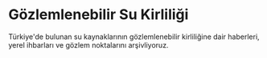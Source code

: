 
# Gözlemlenebilir Su Kirliliği

Türkiye'de bulunan su kaynaklarının gözlemlenebilir kirliliğine dair haberleri, yerel ihbarları ve gözlem noktalarını arşivliyoruz.

